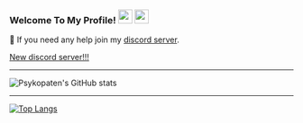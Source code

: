 ### Welcome To My Profile! <img src="https://c.tenor.com/Vt4yLUzQUvcAAAAC/wave-hand.gif" width="25px"> <img src="https://media4.giphy.com/media/dalJ0CpF7hwmN1nZXe/giphy.gif" width="25px">

💬 If you need any help join my [discord server](https://discord.gg/TJCKedg8SB).

[New discord server!!!](https://discord.gg/TJCKedg8SB)

---

![Psykopaten's GitHub stats](https://github-readme-stats.vercel.app/api?username=Psykopaten&show_icons=true&theme=transparent)

---
[![Top Langs](https://github-readme-stats.vercel.app/api/top-langs/?username=Psykopaten&layout=compact&theme=transparent)](https://github.com/Psykopaten/github-readme-stats)
